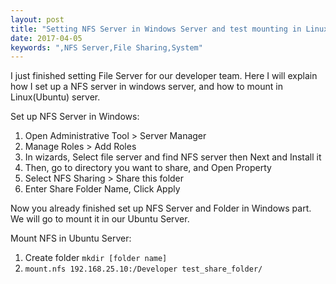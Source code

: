 ```yaml
---
layout: post
title: "Setting NFS Server in Windows Server and test mounting in Linux"
date: 2017-04-05
keywords: ",NFS Server,File Sharing,System"
---
```


I just finished setting File Server for our developer team.
Here I will explain how I set up a NFS server in windows server,
and how to mount in Linux(Ubuntu) server.

Set up NFS Server in Windows:

  1. Open Administrative Tool > Server Manager
  2. Manage Roles > Add Roles
  3. In wizards, Select file server and find NFS server then Next and Install it
  4. Then, go to directory you want to share, and Open Property
  5. Select NFS Sharing > Share this folder
  6. Enter Share Folder Name, Click Apply
  
Now you already finished set up NFS Server and Folder in Windows part.
We will go to mount it in our Ubuntu Server.

Mount NFS in Ubuntu Server:
  
  1. Create folder `mkdir [folder name]`
  2. `mount.nfs 192.168.25.10:/Developer test_share_folder/`
  
